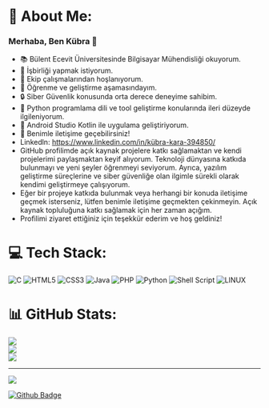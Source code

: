 # 💫 About Me:
### Merhaba, Ben Kübra 👋
- 📚 Bülent Ecevit Üniversitesinde Bilgisayar Mühendisliği okuyorum.
- 👯 İşbirliği yapmak istiyorum.
- 🤝 Ekip çalışmalarından hoşlanıyorum.
- 🌱 Öğrenme ve geliştirme aşamasındayım.
- 🔒 Siber Güvenlik konusunda orta derece deneyime sahibim.
- 🐍 Python programlama dili ve tool geliştirme konularında ileri düzeyde ilgileniyorum.
- 📱 Android Studio Kotlin ile uygulama geliştiriyorum.
- 💬 Benimle iletişime geçebilirsiniz!
- Linkedln: https://www.linkedin.com/in/kübra-kara-394850/
- GitHub profilimde açık kaynak projelere katkı sağlamaktan ve kendi projelerimi paylaşmaktan keyif alıyorum. Teknoloji dünyasına katkıda bulunmayı ve yeni şeyler öğrenmeyi seviyorum. Ayrıca, yazılım geliştirme süreçlerine ve siber güvenliğe olan ilgimle sürekli olarak kendimi geliştirmeye çalışıyorum.
- Eğer bir projeye katkıda bulunmak veya herhangi bir konuda iletişime geçmek isterseniz, lütfen benimle iletişime geçmekten çekinmeyin. Açık kaynak topluluğuna katkı sağlamak için her zaman açığım.
- Profilimi ziyaret ettiğiniz için teşekkür ederim ve hoş geldiniz!


# 💻 Tech Stack:
![C](https://img.shields.io/badge/c-%2300599C.svg?style=flat&logo=c&logoColor=white) ![HTML5](https://img.shields.io/badge/html5-%23E34F26.svg?style=flat&logo=html5&logoColor=white) ![CSS3](https://img.shields.io/badge/css3-%231572B6.svg?style=flat&logo=css3&logoColor=white) ![Java](https://img.shields.io/badge/java-%23ED8B00.svg?style=flat&logo=java&logoColor=white) ![PHP](https://img.shields.io/badge/php-%23777BB4.svg?style=flat&logo=php&logoColor=white) ![Python](https://img.shields.io/badge/python-3670A0?style=flat&logo=python&logoColor=ffdd54) ![Shell Script](https://img.shields.io/badge/shell_script-%23121011.svg?style=flat&logo=gnu-bash&logoColor=white) ![LINUX](https://img.shields.io/badge/Linux-FCC624?style=flat&logo=linux&logoColor=black)
# 📊 GitHub Stats:
![](https://github-readme-stats.vercel.app/api?username=KubraKara&theme=dark&hide_border=false&include_all_commits=true&count_private=false)<br/>
![](https://github-readme-streak-stats.herokuapp.com/?user=KubraKara&theme=dark&hide_border=false)<br/>
![](https://github-readme-stats.vercel.app/api/top-langs/?username=KubraKara&theme=dark&hide_border=false&include_all_commits=true&count_private=false&layout=compact)

---
[![](https://visitcount.itsvg.in/api?id=KubraKara&icon=0&color=5)](https://visitcount.itsvg.in)

<!-- Proudly created with GPRM ( https://gprm.itsvg.in ) -->
<!-- Proudly created with GPRM ( https://gprm.itsvg.in ) -->

[![Github Badge](https://img.shields.io/badge/-Github-000?style=quare&labelColor=000&logo=Github&logoColor=white&link=https://github.com/Kubrakara/KubraKara)](https://github.com/Kubrakara/KubraKara) 
